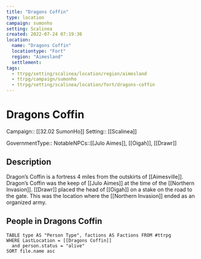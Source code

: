```yaml
---
title: "Dragons Coffin"
type: location
campaign: sumonho
setting: Scalinea
created: 2022-07-24 07:19:30
location:
  name: "Dragons Coffin"
  locationtype: "Fort"
  region: "Aimesland"
  settlement: 
tags:
  - ttrpg/setting/scalinea/location/region/aimesland
  - ttrpg/campaign/sumonho
  - ttrpg/setting/scalinea/location/fort/dragons-coffin
---
```

# Dragons Coffin

Campaign:: [[32.02 SumonHo]]
Setting:: [[Scalinea]]


GovernmentType::
NotableNPCs::[[Julo Aimes]], [[Oigah]], [[Drawr]]


## Description

Dragon’s Coffin is a fortress 4 miles from the outskirts of [[Aimesville]]. Dragon’s Coffin was the keep of [[Julo Aimes]] at the time of the [[Northern Invasion]]. [[Drawr]] placed the head of [[Oigah]] on a stake on the road to the gate. This was the location where the [[Northern Invasion]] ended as an organized army.



## People in Dragons Coffin

```dataview
TABLE type AS "Person Type", factions AS Factions FROM #ttrpg 
WHERE LastLocation = [[Dragons Coffin]]
  and person.status = "alive"
SORT file.name asc
```

